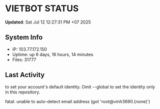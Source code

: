 # VIETBOT STATUS
**Updated**: Sat Jul 12 12:27:31 PM +07 2025

## System Info
- IP: 103.77.172.150
- Uptime: up 6 days, 16 hours, 14 minutes
- Files: 31777

## Last Activity

to set your account's default identity.
Omit --global to set the identity only in this repository.

fatal: unable to auto-detect email address (got 'root@vinh3690.(none)')
